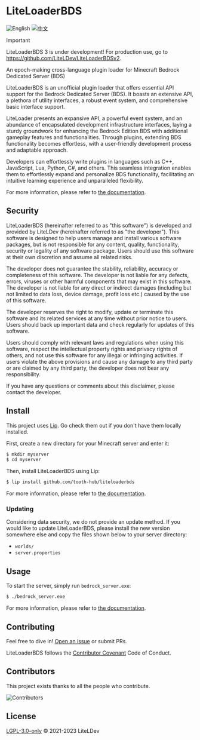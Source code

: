 # LiteLoaderBDS

![English](https://img.shields.io/badge/English-inactive?style=for-the-badge)&nbsp;[![中文](https://img.shields.io/badge/简体中文-informational?style=for-the-badge)](README.zh.md)

> [!IMPORTANT]
> LiteLoaderBDS 3 is under development! For production use, go to <https://github.com/LiteLDev/LiteLoaderBDSv2>.

An epoch-making cross-language plugin loader for Minecraft Bedrock Dedicated Server (BDS)

LiteLoaderBDS is an unofficial plugin loader that offers essential API support for the Bedrock Dedicated Server (BDS). It boasts an extensive API, a plethora of utility interfaces, a robust event system, and comprehensive basic interface support.

LiteLoader presents an expansive API, a powerful event system, and an abundance of encapsulated development infrastructure interfaces, laying a sturdy groundwork for enhancing the Bedrock Edition BDS with additional gameplay features and functionalities. Through plugins, extending BDS functionality becomes effortless, with a user-friendly development process and adaptable approach.

Developers can effortlessly write plugins in languages such as C++, JavaScript, Lua, Python, C#, and others. This seamless integration enables them to effortlessly expand and personalize BDS functionality, facilitating an intuitive learning experience and unparalleled flexibility.

For more information, please refer to [the documentation](https://v3.docs.litebds.com).

## Security

LiteLoaderBDS (hereinafter referred to as "this software") is developed and 
provided by LiteLDev (hereinafter referred to as "the developer"). This software is designed 
to help users manage and install various software packages, but is not responsible for any 
content, quality, functionality, security or legality of any software package. Users should 
use this software at their own discretion and assume all related risks.

The developer does not guarantee the stability, reliability, accuracy or completeness of this 
software. The developer is not liable for any defects, errors, viruses or other harmful components 
that may exist in this software. The developer is not liable for any direct or indirect damages 
(including but not limited to data loss, device damage, profit loss etc.) caused by the use of 
this software.

The developer reserves the right to modify, update or terminate this software and its related 
services at any time without prior notice to users. Users should back up important data and check 
regularly for updates of this software.

Users should comply with relevant laws and regulations when using this software, respect the 
intellectual property rights and privacy rights of others, and not use this software for any 
illegal or infringing activities. If users violate the above provisions and cause any damage 
to any third party or are claimed by any third party, the developer does not bear any 
responsibility.

If you have any questions or comments about this disclaimer, please contact the developer.

## Install

This project uses [Lip](https://github.com/LipPkg/Lip). Go check them out if you don't have them locally installed.

First, create a new directory for your Minecraft server and enter it:

```sh
$ mkdir myserver
$ cd myserver
```

Then, install LiteLoaderBDS using Lip:

```sh
$ lip install github.com/tooth-hub/liteloaderbds
```

For more information, please refer to [the documentation](https://v3.docs.litebds.com).

### Updating

Considering data security, we do not provide an update method. If you would like to update LiteLoaderBDS, please install the new version somewhere else and copy the files shown below to your server directory:

- `worlds/`
- `server.properties`

## Usage

To start the server, simply run `bedrock_server.exe`: 

```sh
$ ./bedrock_server.exe
```

For more information, please refer to [the documentation](https://v3.docs.litebds.com).

## Contributing

Feel free to dive in! [Open an issue](https://github.com/LiteLDev/LiteLoaderBDS/issues/new/choose) or submit PRs.

LiteLoaderBDS follows the [Contributor Covenant](https://www.contributor-covenant.org/version/2/1/code_of_conduct/) Code of Conduct.

## Contributors

This project exists thanks to all the people who contribute.

![Contributors](https://contrib.rocks/image?repo=LiteLDev/LiteLoaderBDS)

## License

[LGPL-3.0-only](LICENSE) © 2021-2023 LiteLDev
